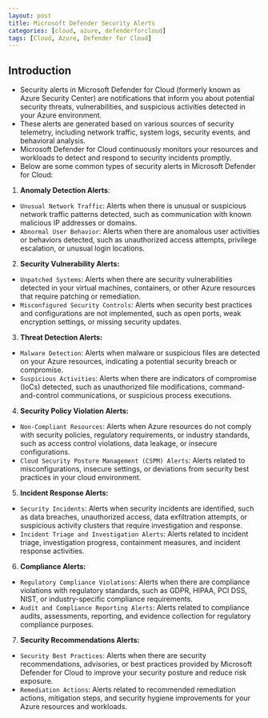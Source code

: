 ```yaml
---
layout: post
title: Microsoft Defender Security Alerts
categories: [cloud, azure, defenderforcloud]
tags: [Cloud, Azure, Defender for Cloud]
---
```


## Introduction
- Security alerts in Microsoft Defender for Cloud (formerly known as Azure Security Center) are notifications that inform you about potential security threats, vulnerabilities, and suspicious activities detected in your Azure environment. 
- These alerts are generated based on various sources of security telemetry, including network traffic, system logs, security events, and behavioral analysis. 
- Microsoft Defender for Cloud continuously monitors your resources and workloads to detect and respond to security incidents promptly. 
- Below are some common types of security alerts in Microsoft Defender for Cloud:

1. **Anomaly Detection Alerts**:
- `Unusual Network Traffic`: Alerts when there is unusual or suspicious network traffic patterns detected, such as communication with known malicious IP addresses or domains.
- `Abnormal User Behavior`: Alerts when there are anomalous user activities or behaviors detected, such as unauthorized access attempts, privilege escalation, or unusual login locations.

2. **Security Vulnerability Alerts:**
- `Unpatched Systems`: Alerts when there are security vulnerabilities detected in your virtual machines, containers, or other Azure resources that require patching or remediation.
- `Misconfigured Security Controls`: Alerts when security best practices and configurations are not implemented, such as open ports, weak encryption settings, or missing security updates.

3. **Threat Detection Alerts:**
- `Malware Detection`: Alerts when malware or suspicious files are detected on your Azure resources, indicating a potential security breach or compromise.
- `Suspicious Activities`: Alerts when there are indicators of compromise (IoCs) detected, such as unauthorized file modifications, command-and-control communications, or suspicious process executions.

4. **Security Policy Violation Alerts:**
- `Non-Compliant Resources`: Alerts when Azure resources do not comply with security policies, regulatory requirements, or industry standards, such as access control violations, data leakage, or insecure configurations.
- `Cloud Security Posture Management (CSPM) Alerts`: Alerts related to misconfigurations, insecure settings, or deviations from security best practices in your cloud environment.

5. **Incident Response Alerts:**
- `Security Incidents`: Alerts when security incidents are identified, such as data breaches, unauthorized access, data exfiltration attempts, or suspicious activity clusters that require investigation and response.
- `Incident Triage and Investigation Alerts`: Alerts related to incident triage, investigation progress, containment measures, and incident response activities.

6. **Compliance Alerts:**
- `Regulatory Compliance Violations`: Alerts when there are compliance violations with regulatory standards, such as GDPR, HIPAA, PCI DSS, NIST, or industry-specific compliance requirements.
- `Audit and Compliance Reporting Alerts`: Alerts related to compliance audits, assessments, reporting, and evidence collection for regulatory compliance purposes.

7. **Security Recommendations Alerts:**
- `Security Best Practices`: Alerts when there are security recommendations, advisories, or best practices provided by Microsoft Defender for Cloud to improve your security posture and reduce risk exposure.
- `Remediation Actions`: Alerts related to recommended remediation actions, mitigation steps, and security hygiene improvements for your Azure resources and workloads.
